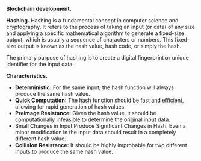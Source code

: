 
**Blockchain development.**

**Hashing.**
Hashing is a fundamental concept in computer science and cryptography. It refers to the process of taking an input (or data) of any size and applying a specific mathematical algorithm to generate a fixed-size output, which is usually a sequence of characters or numbers. This fixed-size output is known as the hash value, hash code, or simply the hash.

The primary purpose of hashing is to create a digital fingerprint or unique identifier for the input data.

**Characteristics.** 

- **Deterministic:** For the same input, the hash function will always produce the same hash value.
- **Quick Computation:** The hash function should be fast and efficient, allowing for rapid generation of hash values.
- **Preimage Resistance:** Given the hash value, it should be computationally infeasible to determine the original input data.
- Small Changes in Input Produce Significant Changes in Hash: Even a minor modification in the input data should result in a completely different hash value.
- **Collision Resistance:** It should be highly improbable for two different inputs to produce the same hash value.
